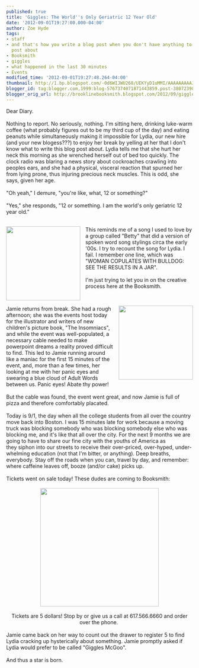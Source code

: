 ```yaml
---
published: true
title: 'Giggles: The World''s Only Geriatric 12 Year Old'
date: '2012-09-01T19:27:00.000-04:00'
author: Zoe Hyde
tags:
- staff
- and that's how you write a blog post when you don't have anything to write a blog
  post about
- Booksmith
- giggles
- what happened in the last 30 minutes
- Events
modified_time: '2012-09-01T19:27:48.264-04:00'
thumbnail: http://1.bp.blogspot.com/-0d6WIJWU268/UEKYyD1uMMI/AAAAAAAAAJs/ibLa8cZ35Co/s72-c/Untitled-1.jpg
blogger_id: tag:blogger.com,1999:blog-5767374071871443859.post-3807239824186995483
blogger_orig_url: http://brooklinebooksmith.blogspot.com/2012/09/giggles-worlds-only-geriatric-12-year.html
---
```


Dear Diary.<br /><br />Nothing to report. No seriously, nothing. I'm sitting here, drinking luke-warm coffee (what probably figures out to be my third cup of the day) and eating peanuts while simultaneously making it impossible for Lydia, our new hire (and your new blogess???) to enjoy her break by yelling at her that I don't know what to write this blog post about. Lydia tells me that she hurt her neck this morning as she wrenched herself out of bed too quickly. The clock radio was blaring a news story about cockroaches crawling into peoples ears, and she had a physical, visceral reaction that spurned her from lying prone, thus injuring precious neck muscles. This is odd, she says, given her age.<br /><br />"Oh yeah," I demure, "you're like, what, 12 or something?"<br /><br />"Yes," she responds, "12 or something. I am the world's only geriatric 12 year old."<br /><br /><div class="separator" style="clear: both; text-align: center;"><a href="http://stereosociety.com/jpg/carnival500.jpg" imageanchor="1" style="clear: left; float: left; margin-bottom: 1em; margin-right: 1em;"><img border="0" height="200" src="http://stereosociety.com/jpg/carnival500.jpg" width="200" /></a></div>This reminds me of a song I used to love by a group called "Betty" that did a version of spoken word song stylings circa the early '00s. I try to recount the song for Lydia. I fail. I remember one line, which was "WOMAN COPULATES WITH BULLDOG: SEE THE RESULTS IN A JAR".<br /><br />I'm just trying to let you in on the creative process here at the Booksmith.<br /><br /><div class="separator" style="clear: both; text-align: center;"><a href="http://ecx.images-amazon.com/images/I/51DnuJf5f6L._SL500_AA300_.jpg" imageanchor="1" style="clear: right; float: right; margin-bottom: 1em; margin-left: 1em;"><img border="0" height="200" src="http://ecx.images-amazon.com/images/I/51DnuJf5f6L._SL500_AA300_.jpg" width="200" /></a></div>Jamie returns from break. She had a rough afternoon; she was the events host today for the illustrator and writers of new children's picture book, "The Insomniacs", and while the event was well-populated, a necessary cable needed to make powerpoint dreams a reality proved difficult to find. This led to Jamie running around like a maniac for the first 15 minutes of the event, and, more than a few times, her looking at me with her panic eyes and swearing a blue cloud of Adult Words between us. Panic eyes! Abate thy power!<br /><br />But the cable was found, the event went great, and now Jamie is full of pizza and therefore comfortably placated.<br /><br />Today is 9/1, the day when all the college students from all over the country move back into Boston. I was 15 minutes late for work because a moving truck was blocking somebody who was blocking somebody else who was blocking me, and it's like that all over the city. For the next 9 months we are going to have to share our fine city with the youths of America as they&nbsp;siphon&nbsp;into our streets to&nbsp;receive&nbsp;their over-priced, over-hyped, under-whelming education (not that I'm bitter, or anything). Deep breaths, everybody. Stay off the roads when you can, travel by day, and remember: where&nbsp;caffeine&nbsp;leaves off, booze (and/or cake) picks up.<br /><span style="text-align: center;"><br /></span><span style="text-align: center;">Tickets went on sale today! These dudes are coming to Booksmith:</span><br /><br /><div class="separator" style="clear: both; text-align: center;"><a href="http://1.bp.blogspot.com/-0d6WIJWU268/UEKYyD1uMMI/AAAAAAAAAJs/ibLa8cZ35Co/s1600/Untitled-1.jpg" imageanchor="1" style="margin-left: 1em; margin-right: 1em;"><img border="0" height="320" src="http://1.bp.blogspot.com/-0d6WIJWU268/UEKYyD1uMMI/AAAAAAAAAJs/ibLa8cZ35Co/s320/Untitled-1.jpg" width="320" /></a></div><div class="separator" style="clear: both; text-align: center;"><br /></div><div class="separator" style="clear: both; text-align: center;">Tickets are 5 dollars! Stop by or give us a call at 617.566.6660 and order over the phone.&nbsp;</div><div class="separator" style="clear: both; text-align: center;"><br /></div><div class="separator" style="clear: both; text-align: left;">Jamie came back on her way to count out the drawer to register 5 to find Lydia cracking up hysterically about something. Jamie promptly asked if Lydia would prefer to be called "Giggles McGoo".&nbsp;</div><div class="separator" style="clear: both; text-align: left;"><br /></div><div class="separator" style="clear: both; text-align: left;">And thus a star is born.</div><br /><br />